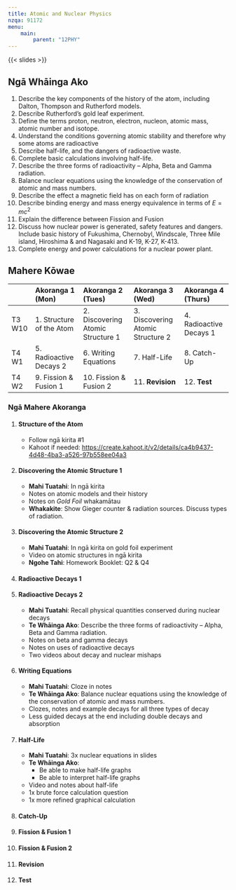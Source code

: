 ```yaml
---
title: Atomic and Nuclear Physics
nzqa: 91172
menu:
    main:
        parent: "12PHY"
---
```


{{< slides >}}

## Ngā Whāinga Ako

1. Describe the key components of the history of the atom, including Dalton, Thompson and Rutherford models.
2. Describe Rutherford’s gold leaf experiment.
3. Define the terms proton, neutron, electron, nucleon, atomic mass, atomic number and isotope.
4. Understand the conditions governing atomic stability and therefore why some atoms are radioactive
5. Describe half-life, and the dangers of radioactive waste.
6. Complete basic calculations involving half-life.
7. Describe the three forms of radioactivity – Alpha, Beta and Gamma radiation.
8. Balance nuclear equations using the knowledge of the conservation of atomic and mass numbers.
9. Describe the effect a magnetic field has on each form of radiation
10. Describe binding energy and mass energy equivalence in terms of $E=mc^{2}$
11. Explain the difference between Fission and Fusion
12. Discuss how nuclear power is generated, safety features and dangers. Include basic history of Fukushima, Chernobyl, Windscale, Three Mile island, Hiroshima & and Nagasaki and K-19, K-27, K-413.
13. Complete energy and power calculations for a nuclear power plant.


## Mahere Kōwae

|        | Akoranga 1 (Mon)         | Akoranga 2 (Tues)                 | Akoranga 3 (Wed)                  | Akoranga 4 (Thurs)      |
|:-------|:-------------------------|:----------------------------------|:----------------------------------|:------------------------|
| T3 W10 | 1. Structure of the Atom | 2. Discovering Atomic Structure 1 | 3. Discovering Atomic Structure 2 | 4. Radioactive Decays 1 |
| T4 W1  | 5. Radioactive Decays 2  | 6. Writing Equations              | 7. Half-Life                      | 8. Catch-Up             |
| T4 W2  | 9. Fission & Fusion 1    | 10. Fission & Fusion 2            | 11. __Revision__                  | 12. __Test__            |

### Ngā Mahere Akoranga

1. #### Structure of the Atom
    - Follow ngā kirita #1
    - Kahoot if needed: https://create.kahoot.it/v2/details/ca4b9437-4d48-4ba3-a526-97b558ee04a3
2. #### Discovering the Atomic Structure 1
    - __Mahi Tuatahi__: In ngā kirita
    - Notes on atomic models and their history
    - Notes on _Gold Foil_ whakamātau
    - __Whakakite__: Show Gieger counter & radiation sources. Discuss types of radiation.
3. #### Discovering the Atomic Structure 2
    - __Mahi Tuatahi__: In ngā kirita on gold foil experiment
    - Video on atomic structures in ngā kirita
    - __Ngohe Tahi__: Homework Booklet: Q2 & Q4
4. #### Radioactive Decays 1
5. #### Radioactive Decays 2
    - __Mahi Tuatahi__: Recall physical quantities conserved during nuclear decays
    - __Te Whāinga Ako__: Describe the three forms of radioactivity – Alpha, Beta and Gamma radiation.
    - Notes on beta and gamma decays
    - Notes on uses of radioactive decays
    - Two videos about decay and nuclear mishaps
6. #### Writing Equations
    - __Mahi Tuatahi__: Cloze in notes
    - __Te Whāinga Ako__: Balance nuclear equations using the knowledge of the conservation of atomic and mass numbers.
    - Clozes, notes and example decays for all three types of decay
    - Less guided decays at the end including double decays and absorption
7. #### Half-Life
    - __Mahi Tuatahi__: 3x nuclear equations in slides
    - __Te Whāinga Ako__:
        - Be able to make half-life graphs
        - Be able to interpret half-life graphs
    - Video and notes about half-life
    - 1x brute force calculation question
    - 1x more refined graphical calculation
8. #### Catch-Up
9. #### Fission & Fusion 1
10. #### Fission & Fusion 2
11. #### __Revision__
12. #### __Test__
